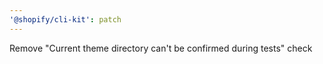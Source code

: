 ```yaml
---
'@shopify/cli-kit': patch
---
```


Remove "Current theme directory can't be confirmed during tests" check
